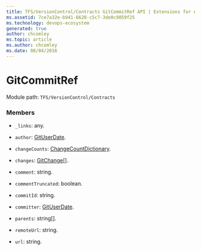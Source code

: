 ```yaml
---
title: TFS/VersionControl/Contracts GitCommitRef API | Extensions for Azure DevOps Services
ms.assetid: 7ce7a32e-b941-6620-c5c7-3de0c9059f25
ms.technology: devops-ecosystem
generated: true
author: chcomley
ms.topic: article
ms.author: chcomley
ms.date: 08/04/2016
---
```


# GitCommitRef

Module path: `TFS/VersionControl/Contracts`

### Members

* `_links`: any.

* `author`: [GitUserDate](../../../TFS/VersionControl/Contracts/GitUserDate.md).

* `changeCounts`: [ChangeCountDictionary](../../../TFS/VersionControl/Contracts/ChangeCountDictionary.md).

* `changes`: [GitChange](../../../TFS/VersionControl/Contracts/GitChange.md)[].

* `comment`: string.

* `commentTruncated`: boolean.

* `commitId`: string.

* `committer`: [GitUserDate](../../../TFS/VersionControl/Contracts/GitUserDate.md).

* `parents`: string[].

* `remoteUrl`: string.

* `url`: string.
